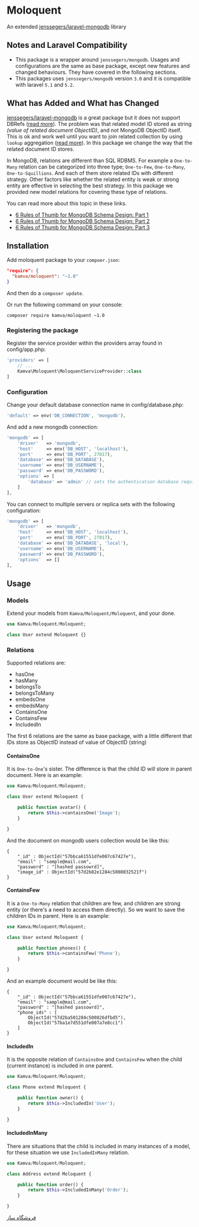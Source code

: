 # Moloquent
An extended [jenssegers/laravel-mongodb][1] library

## Notes and Laravel Compatibility

* This package is a wrapper around `jenssegers/mongodb`. Usages and
configurations are the same as base package, except new features and changed behaviours.
They have covered in the following sections.
* This packages uses `jenssegers/mongodb` version `3.0` and it is compatible
with laravel `5.1` and `5.2`.

## What has Added and What has Changed

[jenssegers/laravel-mongodb][1] is a great package but it does not support DBRefs
([read more][2]). The problem was that related model ID stored as
string *(value of related document ObjectID)*, and not MongoDB ObjectID itself.
This is ok and work well until you want to join related collection by using `lookup`
aggregation ([read more][3]). In this package we change the way that the related document
ID stores.

In MongoDB, relations are different than SQL RDBMS. For example a `One-to-Many` relation
can be categorized into three type; `One-to-Few`, `One-to-Many`, `One-to-Squillions`. And
each of them store related IDs with different strategy. Other factors like whether the
related entity is weak or strong entity are effective in selecting the best strategy.
In this package we provided new model relations for covering these type of relations.

You can read more about this topic in these links.
* [6 Rules of Thumb for MongoDB Schema Design: Part 1][4]
* [6 Rules of Thumb for MongoDB Schema Design: Part 2][5]
* [6 Rules of Thumb for MongoDB Schema Design: Part 3][6]

## Installation

Add moloquent package to your `compoer.json`:

```json
"require": {
  "kamva/moloquent": "~1.0"
}
```

And then do a `composer update`. 

Or run the following command on your console:

```
composer require kamva/moloquent ~1.0
```

### Registering the package
Register the service provider within the providers array found in config/app.php:

```php
'providers' => [
    // ...
    Kamva\Moloquent\MoloquentServiceProvider::class
]
```

### Configuration

Change your default database connection name in config/database.php:

```php
'default' => env('DB_CONNECTION', 'mongodb'),
```
And add a new mongodb connection:

```php
'mongodb' => [
    'driver'   => 'mongodb',
    'host'     => env('DB_HOST', 'localhost'),
    'port'     => env('DB_PORT', 27017),
    'database' => env('DB_DATABASE'),
    'username' => env('DB_USERNAME'),
    'password' => env('DB_PASSWORD'),
    'options' => [
        'database' => 'admin' // sets the authentication database required by mongo 3
    ]
],
```
You can connect to multiple servers or replica sets with the following configuration:

```php
'mongodb' => [
    'driver'   => 'mongodb',
    'host'     => env('DB_HOST', 'localhost'),
    'port'     => env('DB_PORT', 27017),
    'database' => env('DB_DATABASE', 'local'),
    'username' => env('DB_USERNAME'),
    'password' => env('DB_PASSWORD'),
    'options'  => []
],
```

## Usage

### Models

Extend your models from `Kamva/Moloquent/Moloquent`, and your done.

```php
use Kamva/Moloquent/Moloquent;

class User extend Moloquent {}
```

### Relations

Supported relations are:

- hasOne
- hasMany
- belongsTo
- belongsToMany
- embedsOne
- embedsMany
- ContainsOne
- ContainsFew
- IncludedIn

The first 6 relations are the same as base package, with a little different that IDs store
as ObjectID instead of value of ObjectID (string)

#### ContainsOne

It is `One-to-One`'s sister. The difference is that the child ID will store in parent
document. Here is an example:

```php
use Kamva/Moloquent/Moloquent;

class User extend Moloquent {

    public function avatar() {
        return $this->containsOne('Image');
    }

}
```

And the document on mongodb users collection would be like this:

```bson
{
    "_id" : ObjectId("57bbca61551dfe007c67427e"),
    "email" : "sample@mail.com",
    "password" : "[hashed passowrd]",
    "image_id" : ObjectId("57d2b82e1284c5008032521f")
}
```

#### ContainsFew

It is a `One-to-Many` relation that children are few, and children are strong entity
(or there's a need to access them directly). So we want to save the children IDs in parent.
Here is an example:

```php
use Kamva/Moloquent/Moloquent;

class User extend Moloquent {

    public function phones() {
        return $this->containsFew('Phone');
    }

}
```

And an example document would be like this:

```bson
{
    "_id" : ObjectId("57bbca61551dfe007c67427e"),
    "email" : "sample@mail.com",
    "password" : "[hashed passowrd]",
    "phone_ids" : [
        ObjectId("57d2ba501284c500826dfbd5"),
        ObjectId("57ba1e7d551dfe007a7e8cc1")
    ]
}
```

#### IncludedIn

It is the opposite relation of `ContainsOne` and `ContainsFew` when the child (current instance) is included in
one parent.

```php
use Kamva/Moloquent/Moloquent;

class Phone extend Moloquent {

    public function owner() {
        return $this->IncludedIn('User');
    }

}
```

#### IncludedInMany

There are situations that the child is included in many instances of a model, for these situation we use
`IncludedInMany` relation. 

```php
use Kamva/Moloquent/Moloquent;

class Address extend Moloquent {

    public function order() {
        return $this->IncludedInMany('Order');
    }

}
```

[فروشگاه ساز][7]


[1]: https://github.com/jenssegers/laravel-mongodb
[2]: https://docs.mongodb.com/manual/reference/database-references/
[3]: https://docs.mongodb.com/master/reference/operator/aggregation/lookup/
[4]: http://blog.mongodb.org/post/87200945828/6-rules-of-thumb-for-mongodb-schema-design-part-1
[5]: http://blog.mongodb.org/post/87892923503/6-rules-of-thumb-for-mongodb-schema-design-part-2
[6]: http://blog.mongodb.org/post/88473035333/6-rules-of-thumb-for-mongodb-schema-design-part-3
[7]: http://kamva.ir
